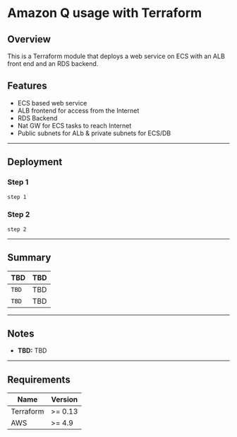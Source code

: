 # Amazon Q usage with Terraform

## Overview

This is a Terraform module that deploys a web service on ECS with an ALB front end and an RDS backend.

## Features

- ECS based web service
- ALB frontend for access from the Internet
- RDS Backend
- Nat GW for ECS tasks to reach Internet
- Public subnets for ALb & private subnets for ECS/DB

---

## Deployment

### Step 1

```
step 1
```

### Step 2

```
step 2

```

---

## Summary

| TBD                        | TBD                             |
| -------------------------- | --------------------------------|
| `TBD`           | TBD                 |
| `TBD`            | TBD                 |


---

## Notes
- **TBD:** TBD

---

## Requirements

| Name      | Version |
| --------- | ------- |
| Terraform | >= 0.13 |
| AWS       | >= 4.9  |

